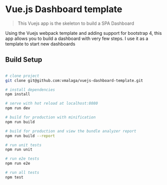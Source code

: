 # Vue.js Dashboard template

> This Vuejs app is the skeleton to build a SPA Dashboard

Using the Vuejs webpack template and adding support for bootstrap 4, this app allows you to build a dashboard with very few steps. I use it as a template to start new dashboards

## Build Setup

``` bash

# clone project
git clone git@github.com:vmalaga/vuejs-dashboard-template.git

# install dependencies
npm install

# serve with hot reload at localhost:8080
npm run dev

# build for production with minification
npm run build

# build for production and view the bundle analyzer report
npm run build --report

# run unit tests
npm run unit

# run e2e tests
npm run e2e

# run all tests
npm test
```
